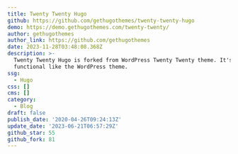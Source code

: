 ```yaml
---
title: Twenty Twenty Hugo
github: https://github.com/gethugothemes/twenty-twenty-hugo
demo: https://demo.gethugothemes.com/twenty-twenty/
author: gethugothemes
author_link: https://github.com/gethugothemes
date: 2023-11-28T03:48:08.368Z
description: >-
  Twenty Twenty Hugo is forked from WordPress Twenty Twenty theme. It's fully
  functional like the WordPress theme.
ssg:
  - Hugo
css: []
cms: []
category:
  - Blog
draft: false
publish_date: '2020-04-26T09:24:13Z'
update_date: '2023-06-21T06:57:29Z'
github_star: 55
github_fork: 81
---
```

